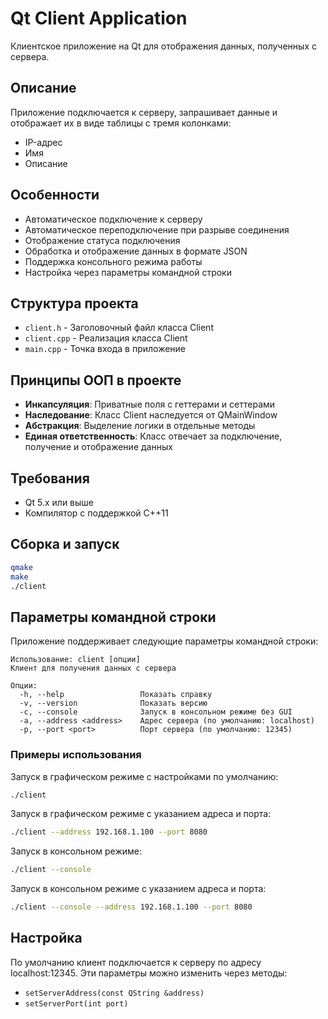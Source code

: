 # Qt Client Application

Клиентское приложение на Qt для отображения данных, полученных с сервера.

## Описание

Приложение подключается к серверу, запрашивает данные и отображает их в виде таблицы с тремя колонками:
- IP-адрес
- Имя
- Описание

## Особенности

- Автоматическое подключение к серверу
- Автоматическое переподключение при разрыве соединения
- Отображение статуса подключения
- Обработка и отображение данных в формате JSON
- Поддержка консольного режима работы
- Настройка через параметры командной строки

## Структура проекта

- `client.h` - Заголовочный файл класса Client
- `client.cpp` - Реализация класса Client
- `main.cpp` - Точка входа в приложение

## Принципы ООП в проекте

- **Инкапсуляция**: Приватные поля с геттерами и сеттерами
- **Наследование**: Класс Client наследуется от QMainWindow
- **Абстракция**: Выделение логики в отдельные методы
- **Единая ответственность**: Класс отвечает за подключение, получение и отображение данных

## Требования

- Qt 5.x или выше
- Компилятор с поддержкой C++11

## Сборка и запуск

```bash
qmake
make
./client
```

## Параметры командной строки

Приложение поддерживает следующие параметры командной строки:

```
Использование: client [опции]
Клиент для получения данных с сервера

Опции:
  -h, --help                 Показать справку
  -v, --version              Показать версию
  -c, --console              Запуск в консольном режиме без GUI
  -a, --address <address>    Адрес сервера (по умолчанию: localhost)
  -p, --port <port>          Порт сервера (по умолчанию: 12345)
```

### Примеры использования

Запуск в графическом режиме с настройками по умолчанию:
```bash
./client
```

Запуск в графическом режиме с указанием адреса и порта:
```bash
./client --address 192.168.1.100 --port 8080
```

Запуск в консольном режиме:
```bash
./client --console
```

Запуск в консольном режиме с указанием адреса и порта:
```bash
./client --console --address 192.168.1.100 --port 8080
```

## Настройка

По умолчанию клиент подключается к серверу по адресу localhost:12345. Эти параметры можно изменить через методы:
- `setServerAddress(const QString &address)`
- `setServerPort(int port)` 